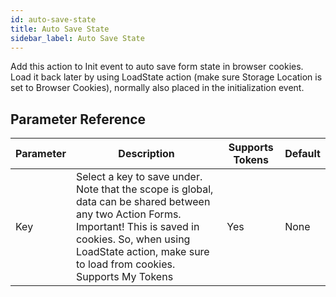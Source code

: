 ```yaml
---
id: auto-save-state
title: Auto Save State
sidebar_label: Auto Save State
---
```



Add this action to Init event to auto save form state in browser cookies. Load it back later by using LoadState action (make sure Storage Location is set to Browser Cookies), normally also placed in the initialization event.

## Parameter Reference
| Parameter | Description | Supports Tokens | Default |
| -- | -- | -- | -- |
| Key | Select a key to save under. Note that the scope is global, data can be shared between any two Action Forms. Important! This is saved in cookies. So, when using LoadState action, make sure to load from cookies. Supports My Tokens | Yes | None |
